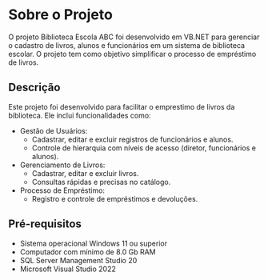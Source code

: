 
# Sobre o Projeto
O projeto Biblioteca Escola ABC foi desenvolvido em VB.NET para gerenciar o cadastro de livros, alunos e funcionários em um sistema de biblioteca escolar. O projeto tem como objetivo simplificar o processo de empréstimo de livros.

## Descrição
Este projeto foi desenvolvido para facilitar o emprestimo de livros da biblioteca. Ele inclui funcionalidades como:
- Gestão de Usuários:
    * Cadastrar, editar e excluir registros de funcionários e alunos.
    * Controle de hierarquia com níveis de acesso (diretor, funcionários e alunos).
- Gerenciamento de Livros:
    * Cadastrar, editar e excluir livros.
    * Consultas rápidas e precisas no catálogo.
- Processo de Empréstimo:
    * Registro e controle de empréstimos e devoluções.

## Pré-requisitos
- Sistema operacional Windows 11 ou superior 
- Computador com mínimo de 8.0 Gb RAM
- SQL Server Management Studio 20
- Microsoft Visual Studio 2022
